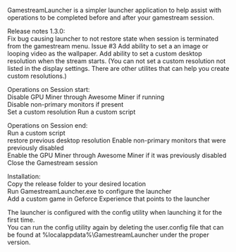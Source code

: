﻿GamestreamLauncher is a simpler launcher application to help assist with operations to be completed before and after your gamestream session.  

Release notes 1.3.0:  
Fix bug causing launcher to not restore state when session is terminated from the gamestream menu.  Issue #3
Add ability to set a an image or looping video as the wallpaper.
Add ability to set a custom desktop resolution when the stream starts. (You can not set a custom resolution not listed in the display settings.  There are other utilites that can help you create custom resolutions.)

Operations on Session start:  
Disable GPU Miner through Awesome Miner if running  
Disable non-primary monitors if present  
Set a custom resolution
Run a custom script  

Operations on Session end:  
Run a custom script  
restore previous desktop resolution
Enable non-primary monitors that were previously disabled  
Enable the GPU Miner through Awesome Miner if it was previously disabled  
Close the Gamestream session  

Installation:  
Copy the release folder to your desired location  
Run GamestreamLauncher.exe to configure the launcher  
Add a custom game in Geforce Experience that points to the launcher  

The launcher is configured with the config utility when launching it for the first time.  
You can run the config utility again by deleting the user.config file that can be found at %localappdata%\GamestreamLauncher under the proper version.
